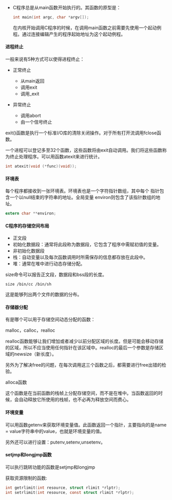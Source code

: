 * C程序总是从main函数开始执行的。其函数的原型是：

  ```c
  int main(int argc, char *argv[]);
  ```

  在内核开始调用C程序的时候，在调用main函数之前需要先使用一个起动例程。通过连接编辑产生的程序起始地址为这个起动例程。

#### 进程终止

一般来说有5种方式可以使得进程终止：

* 正常终止
  * 从main返回
  * 调用exit
  * 调用_exit


* 异常终止
  * 调用abort
  * 由一个信号终止

exit()函数是执行一个标准I/O库的清除关闭操作。对于所有打开流调用fclose函数。

一个进程可以登记多至32个函数，这些函数将由exit自动调用。我们将这些函数称为终止处理程序。可以用函数atexit来进行统计。

```c
int atexit(void (*func)(void));
```

#### 环境表

每个程序都接收到一张环境表。环境表也是一个字符指针数组，其中每个
指针包含一个以null结束的字符串的地址。全局变量 environ则包含了该指针数组的地址。

```c
extern char **environ;
```

#### C程序的存储空间布局

* 正文段
* 初始化数据段：通常将此段称为数据段，它包含了程序中需赋初值的变量。
* 非初始化数据段
* 栈：自动变量以及每次函数调用时所需保存的信息都存放在此段中。
* 堆：通常在堆中进行动态存储分配。

size命令可以报告正文段，数据段和bss段的长度。

```
size /bin/cc /bin/sh
```

这是能够列出两个文件的数据的分布。

#### 存储器分配

有是哪个可以用于存储空间动态分配的函数：

malloc，calloc，realloc

realloc函数能够让我们增加或者减少以前分配区域的长度。但是可能会移动存储的区域，所以不应当使用任何指针在该区域中。realloc的最后一个参数是存储区域的newsize（新长度）。

另外为了解决free的问题，在每次调用这三个函数之后，都需要进行free出错的检验。

alloca函数

这个函数是在当前函数的栈帧上分配存储空间，而不是在堆中。当函数返回的时候，会自动释放它所使用的栈帧，也不必再为释放空间而费心。

#### 环境变量

可以用函数getenv来获取环境变量值。此函数返回一个指针，主要指向的是name = value字符串中的value，也就是环境变量的值。

另外还可以进行设置：putenv,setenv,unsetenv。

#### setjmp和longjmp函数

可以执行跳转功能的函数是setjmp和longjmp

获取资源限制的函数:

```c
int getrlimit(int resource, struct rlimit *rlptr);
int setrlimit(int resource, const struct rlimit *rlptr);
```


